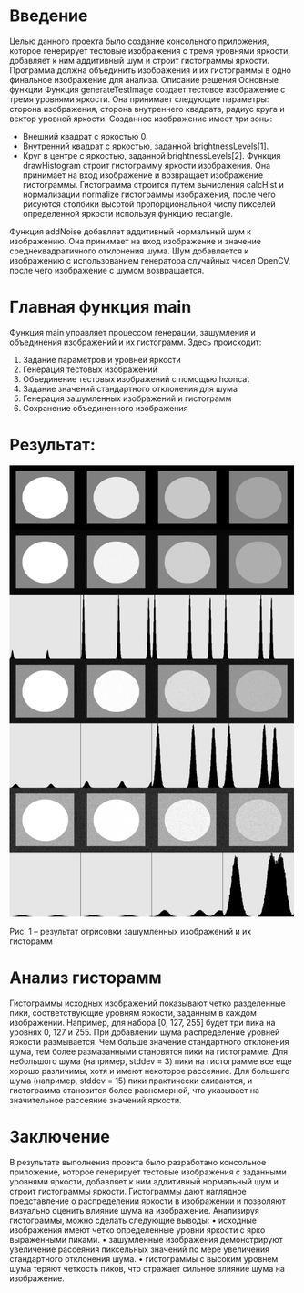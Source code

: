 # Введение
Целью данного проекта было создание консольного приложения, которое генерирует тестовые изображения с тремя уровнями яркости, добавляет к ним аддитивный шум и строит гистограммы яркости. Программа должна объединить изображения и их гистограммы в одно финальное изображение для анализа.
Описание решения
Основные функции
Функция generateTestImage создает тестовое изображение с тремя уровнями яркости. Она принимает следующие параметры: сторона изображения, сторона внутреннего квадрата, радиус круга и вектор уровней яркости.
Созданное изображение имеет три зоны:
-	Внешний квадрат с яркостью 0.
-	Внутренний квадрат с яркостью, заданной brightnessLevels[1].
-	Круг в центре с яркостью, заданной brightnessLevels[2].
	Функция drawHistogram строит гистограмму яркости изображения. Она принимает на вход изображение и возвращает изображение гистограммы.
Гистограмма строится путем вычисления calcHist и нормализации normalize гистограммы изображения, после чего рисуются столбики высотой пропорциональной числу пикселей определенной яркости используя функцию rectangle.

Функция addNoise добавляет аддитивный нормальный шум к изображению. Она принимает на вход изображение и значение среднеквадратичного отклонения шума. Шум добавляется к изображению с использованием генератора случайных чисел OpenCV, после чего изображение с шумом возвращается.

# Главная функция main
Функция main управляет процессом генерации, зашумления и объединения изображений и их гистограмм.
Здесь происходит:
1.	Задание параметров и уровней яркости
2.	Генерация тестовых изображений
3.	Объединение тестовых изображений с помощью hconcat
4.	Задание значений стандартного отклонения для шума
5.	Генерация зашумленных изображений и гистограмм
6.	Сохранение объединенного изображения

# Результат:

<picture>
  <img src="../../pictures/lab02.png" width="500" height="792">
</picture>
 
Рис. 1 – результат отрисовки зашумленных изображений и их гисторамм

# Анализ гисторамм
Гистограммы исходных изображений показывают четко разделенные пики, соответствующие уровням яркости, заданным в каждом изображении. Например, для набора [0, 127, 255] будет три пика на уровнях 0, 127 и 255.
При добавлении шума распределение уровней яркости размывается. Чем больше значение стандартного отклонения шума, тем более размазанными становятся пики на гистограмме.
Для небольшого шума (например, stddev = 3) пики на гистограмме все еще хорошо различимы, хотя и имеют некоторое рассеяние.
Для большего шума (например, stddev = 15) пики практически сливаются, и гистограмма становится более равномерной, что указывает на значительное рассеяние значений яркости.

# Заключение
В результате выполнения проекта было разработано консольное приложение, которое генерирует тестовые изображения с заданными уровнями яркости, добавляет к ним аддитивный нормальный шум и строит гистограммы яркости. Гистограммы дают наглядное представление о распределении яркости в изображении и позволяют визуально оценить влияние шума на изображение. Анализируя гистограммы, можно сделать следующие выводы:
•	исходные изображения имеют четко определенные уровни яркости с ярко выраженными пиками.
•	зашумленные изображения демонстрируют увеличение рассеяния пиксельных значений по мере увеличения стандартного отклонения шума.
•	гистограммы с высоким уровнем шума теряют четкость пиков, что отражает сильное влияние шума на изображение.
